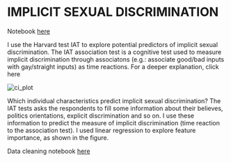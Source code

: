 # IMPLICIT SEXUAL DISCRIMINATION
Notebook [here](https://github.com/tommella90/Predicting-sexual-discrimination/blob/main/analysis.ipynb)

I use the Harvard test IAT to explore potential predictors of implicit sexual discrimination. The IAT association test is a cognitive test used to measure implicit discrimination through associatons (e.g.: associate good/bad inputs with gay/straight inputs) as time reactions. For a deeper explanation, click here

![ci_plot](https://user-images.githubusercontent.com/66441052/217927950-55faf72e-0cb7-4fad-8db5-b116f810902e.jpeg)

Which individual characteristics predict implicit sexual discrimination? The IAT tests asks the respondents to fill some information about their believes, politics orientations, explicit discrimination and so on. I use these information to predict the measure of implicit discrimination (time reaction to the association test).
I used linear regression to explore feature importance, as shown in the figure. 

Data cleaning notebook [here]()


